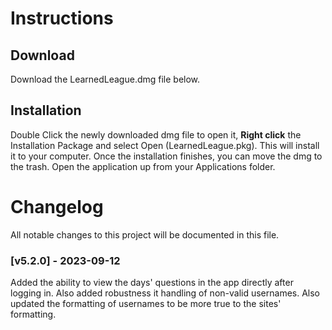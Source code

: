 # Instructions

## Download

Download the LearnedLeague.dmg file below.

## Installation

Double Click the newly downloaded dmg file to open it, **Right click** the Installation Package and select Open (LearnedLeague.pkg). This will install it to your computer. Once the installation finishes, you can move the dmg to the trash. Open the application up from your Applications folder.

# Changelog

All notable changes to this project will be documented in this file.

### [v5.2.0] - 2023-09-12

Added the ability to view the days' questions in the app directly after logging in.
Also added robustness it handling of non-valid usernames. Also updated the formatting of
usernames to be more true to the sites' formatting.